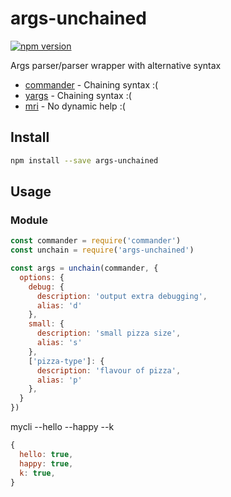 # args-unchained
[![npm version](https://img.shields.io/npm/v/args-unchained.svg)](https://npmjs.org/package/args-unchained)

Args parser/parser wrapper with alternative syntax

- [commander](https://github.com/tj/commander.js) - Chaining syntax :(
- [yargs](https://github.com/yargs/yargs) - Chaining syntax :(
- [mri](https://github.com/lukeed/mri) - No dynamic help :(

## Install

```sh
npm install --save args-unchained
```

## Usage

### Module

```js
const commander = require('commander')
const unchain = require('args-unchained')

const args = unchain(commander, {
  options: {
    debug: {
      description: 'output extra debugging',
      alias: 'd'
    },
    small: {
      description: 'small pizza size',
      alias: 's'
    },
    ['pizza-type']: {
      description: 'flavour of pizza',
      alias: 'p'
    },
  }
})
```

mycli --hello --happy --k

```js
{
  hello: true,
  happy: true,
  k: true,
}
````
